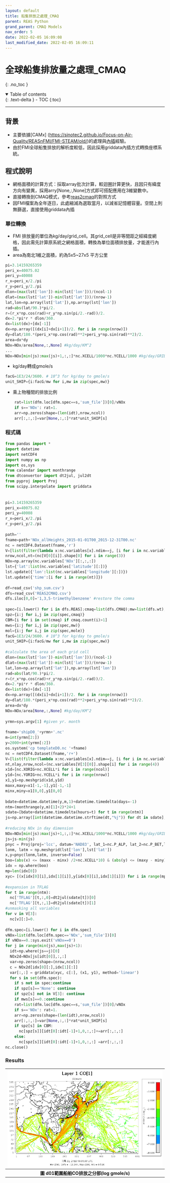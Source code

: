 ```yaml
---
layout: default
title: 船隻排放之處理_CMAQ
parent: REAS Python
grand_parent: CMAQ Models
nav_order: 5
date: 2022-02-05 16:09:08
last_modified_date: 2022-02-05 16:09:11
---
```


# 全球船隻排放量之處理_CMAQ
{: .no_toc }

<details open markdown="block">
  <summary>
    Table of contents
  </summary>
  {: .text-delta }
- TOC
{:toc}
</details>

---

## 背景
- 主要依據[CAMx] (https://sinotec2.github.io/Focus-on-Air-Quality/REASnFMI/FMI-STEAM/old/)的處理與[內插](https://sinotec2.github.io/Focus-on-Air-Quality/GridModels/LAND/Soils)經驗。
- 由於FMI全球船隻排放的解析度較低，因此採用griddata內插方式轉換座標系統。

## 程式說明
- 網格面積的計算方式：採取array批次計算，較迴圈計算更快，且因只有緯度方向有變異，採用arry[None,:,None]方式即可搭配應用在3維變數中。
- 直接轉換到CMAQ模式，參考[reas2cmaq](https://sinotec2.github.io/Focus-on-Air-Quality/REASnFMI/REAS/reas2cmaq/)的對照方式
- 因FMI檔案為全年逐日，此處縮減為選取當月，以減省記憶體容量。空間上則無篩選，直接使用griddata內插

### 單位轉換
- FMI 排放量的單位為kg/day/grid_cell。其grid_cell是非等間距之經緯度網格，因此需先計算原系統之網格面積，轉換為單位面積排放量，才能進行內插。
- area為南北1維之面積，約為5x5~27x5 平方公里

```python
pi=3.14159265359
peri_x=40075.02
peri_y=40008
r_x=peri_x/2./pi
r_y=peri_y/2./pi
dlon=(max(lst['lon'])-min(lst['lon']))/(ncol-1)
dlat=(max(lst['lat'])-min(lst['lat']))/(nrow-1)
lat,lon=np.array(lst['lat']),np.array(lst['lon'])
rad=abs(lat/90.)*pi/2.
r=(r_x*np.cos(rad)+r_y*np.sin(pi/2.-rad))/2.
dx=2.*pi*r * dlon/360.
dx=list(dx)+[dx[-1]]
dx=np.array([(dx[i]+dx[i+1])/2. for i in range(nrow)])  
dy=dlat/180.*(peri_x*np.cos(rad)**2+peri_y*np.sin(rad)**2)/2.
area=dx*dy
NOx=NOx/area[None,:,None] #kg/day/KM^2
...
NOx=NOx[min(js):max(js)+1,:,:]*nc.XCELL/1000*nc.YCELL/1000 #kg/day/GRID-CELL
```
- kg/day轉成gmole/s

```python
facG=1E3/24/3600. # 10^3 for kg/day to gmole/s
unit_SHIP={i:facG/mw for i,mw in zip(spec,mw)}
```
- 乘上物種間的排放比例
```python
    rat=list(dfm.loc[dfm.spec==s,'sum_file'])[0]/vNOx
    if s=='NOx': rat=1.
    arr=np.zeros(shape=(len(idt),nrow,ncol))
    arr[:,:,:]=var[None,:,:]*rat*unit_SHIP[s]
```    

### 程式碼

```python
from pandas import *
import datetime
import netCDF4
import numpy as np
import os,sys
from calendar import monthrange
from dtconvertor import dt2jul, jul2dt
from pyproj import Proj
from scipy.interpolate import griddata


pi=3.14159265359
peri_x=40075.02
peri_y=40008
r_x=peri_x/2./pi
r_y=peri_y/2./pi

path=''
fname=path+'NOx_allHeights_2015-01-01T00_2015-12-31T00.nc'
nc = netCDF4.Dataset(fname,'r')
V=[list(filter(lambda x:nc.variables[x].ndim==j, [i for i in nc.variables])) for j in [1,2,3,4]]
nrow,ncol,nt=(nc[V[0][i]].shape[0] for i in range(3))
NOx=np.array(nc.variables['NOx'][:,:,:])
lst={'lat':list(nc.variables['latitude'][:])}
lst.update({'lon':list(nc.variables['longitude'][:])})
lst.update({'time':[i for i in range(nt)]})

df=read_csv('shp_sum.csv')
dfs=read_csv('REAS2CMAQ.csv')
dfs.iloc[0,0]='1,3,5-trimethylbenzene' #restore the comma

spec=[i.lower() for i in dfs.REAS];cmaq=list(dfs.CMAQ);mw=list(dfs.wt);mole=list(dfs.mole)
spz={i:j for i,j in zip(spec,cmaq)}
CBM=[i for i in set(cmaq) if cmaq.count(i)>1]
mws={i:j for i,j in zip(spec,mw)}
mol={i:j for i,j in zip(spec,mole)}
facG=1E3/24/3600. # 10^3 for kg/day to gmole/s
unit_SHIP={i:facG/mw for i,mw in zip(spec,mw)}

#calculate the area of each grid cell
dlon=(max(lst['lon'])-min(lst['lon']))/(ncol-1)
dlat=(max(lst['lat'])-min(lst['lat']))/(nrow-1)
lat,lon=np.array(lst['lat']),np.array(lst['lon'])
rad=abs(lat/90.)*pi/2.
r=(r_x*np.cos(rad)+r_y*np.sin(pi/2.-rad))/2.
dx=2.*pi*r * dlon/360.
dx=list(dx)+[dx[-1]]
dx=np.array([(dx[i]+dx[i+1])/2. for i in range(nrow)])  
dy=dlat/180.*(peri_x*np.cos(rad)**2+peri_y*np.sin(rad)**2)/2.
area=dx*dy
NOx=NOx/area[None,:,None] #kg/day/KM^2

yrmn=sys.argv[1] #given yr. month

fname='shipD0_'+yrmn+'.nc'
m=int(yrmn[2:])
y=2000+int(yrmn[:2])
os.system('cp templateD0.nc '+fname)
nc = netCDF4.Dataset(fname,'r+')
V=[list(filter(lambda x:nc.variables[x].ndim==j, [i for i in nc.variables])) for j in [1,2,3,4]]
nt,nlay,nrow,ncol=(nc.variables[V[3][0]].shape[i] for i in range(4))
x1d=[nc.XORIG+nc.XCELL*i for i in range(ncol)]
y1d=[nc.YORIG+nc.YCELL*i for i in range(nrow)]
x1,y1=np.meshgrid(x1d,y1d)
maxx,maxy=x1[-1,-1],y1[-1,-1]
minx,miny=x1[0,0],y1[0,0]

bdate=datetime.datetime(y,m,1)+datetime.timedelta(days=-1)
ntm=(monthrange(y,m)[1]+2)*24+1
sdate=[bdate+datetime.timedelta(hours=t) for t in range(ntm)]
js=np.array([int(datetime.datetime.strftime(dt,"%j")) for dt in sdate],dtype=int)

#reducing NOx in day dimension
NOx=NOx[min(js):max(js)+1,:,:]*nc.XCELL/1000*nc.YCELL/1000 #kg/day/GRID-CELL
js=js-min(js)
pnyc = Proj(proj='lcc', datum='NAD83', lat_1=nc.P_ALP, lat_2=nc.P_BET,lat_0=nc.YCENT, lon_0=nc.XCENT, x_0=0, y_0=0.0)
lonm, latm = np.meshgrid(lst['lon'],lst['lat'])
x,y=pnyc(lonm,latm, inverse=False)
boo=(abs(x) <= (maxx - minx) /2+nc.XCELL*10) & (abs(y) <= (maxy - miny) /2+nc.YCELL*10)
idx = np.where(boo)
mp=len(idx[0])
xyc= [(x[idx[0][i],idx[1][i]],y[idx[0][i],idx[1][i]]) for i in range(mp)]

#expansion in TFLAG
for t in range(ntm):
  nc['TFLAG'][t,:,0]=dt2jul(sdate[t])[0]
  nc['TFLAG'][t,:,1]=dt2jul(sdate[t])[1]
#unmasking all variables
for v in V[3]:
  nc[v][:]=0.

dfm.spec=[i.lower() for i in dfm.spec]
vNOx=list(dfm.loc[dfm.spec=='NOx','sum_file'])[0]
if vNOx==0.:sys.exit('vNOx==0')
for j in range(min(js),max(js)+1):
  idt=np.where(js==j)[0]
  NOx2d=NOx[js[idt[0]],:,:]
  var=np.zeros(shape=(nrow,ncol))
  c = NOx2d[idx[0][:],idx[1][:]]
  var[:,:] = griddata(xyc, c[:], (x1, y1), method='linear')
  for s in set(dfm.spec):
    if s not in spec:continue
    if spz[s]=='None': continue
    if spz[s] not in V[3]: continue
    if mws[s]==0.:continue
    rat=list(dfm.loc[dfm.spec==s,'sum_file'])[0]/vNOx
    if s=='NOx': rat=1.
    arr=np.zeros(shape=(len(idt),nrow,ncol))
    arr[:,:,:]=var[None,:,:]*rat*unit_SHIP[s]
    if spz[s] in CBM:
      nc[spz[s]][idt[0]:idt[-1]+1,0,:,:]+=arr[:,:,:]
    else:
      nc[spz[s]][idt[0]:idt[-1]+1,0,:,:] =arr[:,:,:]
nc.close()
```

### Results

| ![ship_co.PNG](https://github.com/sinotec2/Focus-on-Air-Quality/raw/main/assets/images/ship_co.PNG) |
|:--:|
| <b>圖 d01範圍船舶CO排放之分部(log gmole/s)</b>|  



